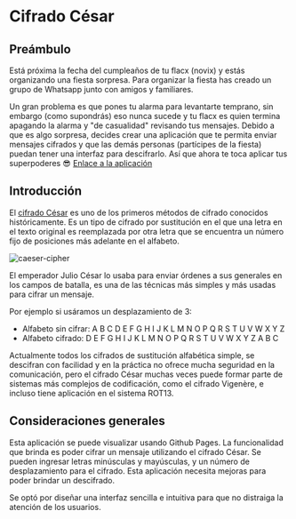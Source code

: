 # Cifrado César

## Preámbulo

Está próxima la fecha del cumpleaños de tu flacx (novix) y estás organizando una
fiesta sorpresa. Para organizar la fiesta has creado un grupo de Whatsapp junto
con amigos y familiares.

Un gran problema es que pones tu alarma para levantarte temprano, sin embargo
(como supondrás) eso nunca sucede y tu flacx es quien termina apagando la alarma
y "de casualidad" revisando tus mensajes. Debido a que es algo sorpresa, decides
crear una aplicación que te permita enviar mensajes cifrados y que las demás
personas (partícipes de la fiesta) puedan tener una interfaz para
descifrarlo. Así que ahora te toca aplicar tus superpoderes 😎
[Enlace a la aplicación](https://anto-caroca.github.io/scl-2018-05-bc-core-pm/src/index.html) 


## Introducción

El [cifrado César](https://en.wikipedia.org/wiki/Caesar_cipher) es uno de los
primeros métodos de cifrado conocidos históricamente. Es un tipo de cifrado por
sustitución en el que una letra en el texto original es reemplazada por otra
letra que se encuentra un número fijo de posiciones más adelante en el alfabeto.

![caeser-cipher](https://upload.wikimedia.org/wikipedia/commons/thumb/2/2b/Caesar3.svg/2000px-Caesar3.svg.png)

El emperador Julio César lo usaba para enviar órdenes a sus generales en los
campos de batalla, es una de las técnicas más simples y más usadas para cifrar
un mensaje.

Por ejemplo si usáramos un desplazamiento de 3:

* Alfabeto sin cifrar: A B C D E F G H I J K L M N O P Q R S T U V W X Y Z
* Alfabeto cifrado: D E F G H I J K L M N O P Q R S T U V W X Y Z A B C

Actualmente todos los cifrados de sustitución alfabética simple, se descifran
con facilidad y en la práctica no ofrece mucha seguridad en la comunicación,
pero el cifrado César muchas veces puede formar parte de sistemas más complejos
de codificación, como el cifrado Vigenère, e incluso tiene aplicación en el
sistema ROT13.


## Consideraciones generales

Esta aplicación se puede visualizar usando Github Pages. La funcionalidad que brinda es poder cifrar un mensaje utilizando el cifrado César. Se pueden ingresar letras minúsculas y mayúsculas, y un número de desplazamiento para el cifrado. Esta aplicación necesita mejoras para poder brindar un descifrado.  

Se optó por diseñar una interfaz sencilla e intuitiva para que no distraiga la atención de los usuarios. 


